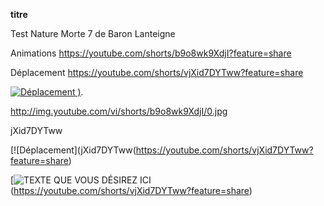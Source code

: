 **titre**

Test Nature Morte 7 de Baron Lanteigne


Animations
https://youtube.com/shorts/b9o8wk9XdjI?feature=share

Déplacement
https://youtube.com/shorts/vjXid7DYTww?feature=share


[![Déplacement](http://img.youtube.com/vi/shorts/b9o8wk9XdjI/0.jpg)
)](https://youtube.com/shorts/vjXid7DYTww?feature=share).

http://img.youtube.com/vi/shorts/b9o8wk9XdjI/0.jpg

jXid7DYTww

[![Déplacement](jXid7DYTww(https://youtube.com/shorts/vjXid7DYTww?feature=share)

[![TEXTE QUE VOUS DÉSIREZ ICI](jXid7DYTww)(https://youtube.com/shorts/vjXid7DYTww?feature=share)
